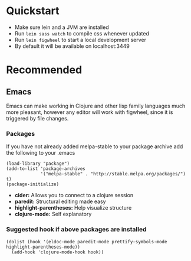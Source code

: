 

# Quickstart

-   Make sure lein and a JVM are installed
-   Run `lein sass watch` to compile css whenever updated
-   Run `lein figwheel` to start a local development server
-   By default it will be available on localhost:3449


# Recommended


## Emacs

Emacs can make working in Clojure and other lisp family languages
much more pleasant, however any editor will work with figwheel,
since it is triggered by file changes.


### Packages

If you have not already added melpa-stable to your package archive add
the following to your .emacs

    (load-library "package")
    (add-to-list 'package-archives
                 '("melpa-stable" . "http://stable.melpa.org/packages/") t)
    (package-initialize)

-   **cider:** Allows you to connect to a clojure session
-   **paredit:** Structural editing made easy
-   **highlight-parentheses:** Help visualize structure
-   **clojure-mode:** Self explanatory


### Suggested hook if above packages are installed

    (dolist (hook '(eldoc-mode paredit-mode prettify-symbols-mode highlight-parentheses-mode))
      (add-hook 'clojure-mode-hook hook))

